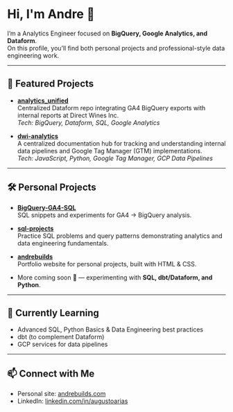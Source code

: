 # Hi, I'm Andre 👋

I’m a Analytics Engineer focused on **BigQuery, Google Analytics, and Dataform**.  
On this profile, you’ll find both personal projects and professional-style data engineering work.

---

## 🚀 Featured Projects

- [**analytics_unified**](https://github.com/andre-arias-dwi/analytics_unified)  
  Centralized Dataform repo integrating GA4 BigQuery exports with internal reports at Direct Wines Inc.  
  *Tech: BigQuery, Dataform, SQL, Google Analytics*

- [**dwi-analytics**](https://github.com/andre-arias-dwi/dwi-analytics)  
  A centralized documentation hub for tracking and understanding internal data pipelines and Google Tag Manager (GTM) implementations.  
  *Tech: JavaScript, Python, Google Tag Manager, GCP Data Pipelines*

---

## 🛠 Personal Projects

- [**BigQuery-GA4-SQL**](https://github.com/andre683/Bigquery-GA4-SQL)  
  SQL snippets and experiments for GA4 → BigQuery analysis.

- [**sql-projects**](https://github.com/andre683/sql-projects)  
  Practice SQL problems and query patterns demonstrating analytics and data engineering fundamentals.  

- [**andrebuilds**](https://github.com/andre683/andrebuilds)  
  Portfolio website for personal projects, built with HTML & CSS.  

- More coming soon 🚧 — experimenting with **SQL, dbt/Dataform, and Python**.

---

## 🌱 Currently Learning
- Advanced SQL, Python Basics & Data Engineering best practices  
- dbt (to complement Dataform)  
- GCP services for data pipelines  

---

## 📫 Connect with Me
- Personal site: [andrebuilds.com](#)
- LinkedIn: [linkedin.com/in/augustoarias](#)

